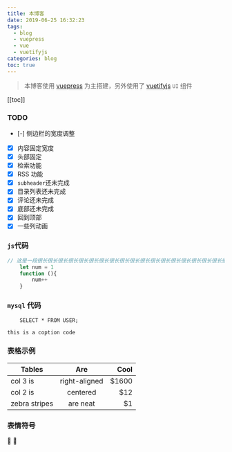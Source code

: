 ```yaml
---
title: 本博客
date: 2019-06-25 16:32:23
tags:
  - blog
  - vuepress
  - vue
  - vuetifyjs
categories: blog
toc: true
---
```



> 本博客使用 [vuepress](https://v1.vuepress.vuejs.org/zh/) 为主搭建，另外使用了 [vuetifyjs](https://vuetifyjs.com/zh-Hans) `UI` 组件

<!-- more -->

[[toc]]

### TODO

- [-] 侧边栏的宽度调整
- [X] 内容固定宽度
- [X] 头部固定
- [X] 检索功能
- [X] RSS 功能
- [X] `subheader`还未完成
- [X] 目录列表还未完成
- [X] 评论还未完成
- [X] 底部还未完成
- [X] 回到顶部
- [X] 一些列动画

### `js`代码

``` js {2}
// 这是一段很长很长很长很长很长很长很长很长很长很长很长很长很长很长很长很长很长很长很长很长很长很长很长很长很长很长很长很长很长很长很长很长长很长很长很长很长很长很长长很长很长很长很长很长很长长很长很长很长很长很长很长长很长很长很长很长很长很长长很长很长很长很长很长很长长很长很长很长很长很长很长长很长很长很长很长很长很长长很长很长很长很长很长很长长很长很长很长很长很长很长长很长很长很长很长很长很长长很长很长很长很长很长很长长很长很长很长很长很长很长长很长很长很长很长很长很长长很长很长很长很长很长很长长很长很长很长很长很长很长很长很长很长很长很长的注释
	let num = 1
	function (){
		num++
	}
```

### `mysql` 代码

``` mysql
	SELECT * FROM USER;
```

	this is a coption code


### 表格示例

| Tables        | Are           | Cool  |
| ------------- |:-------------:| -----:|
| col 3 is      | right-aligned | $1600 |
| col 2 is      | centered      |   $12 |
| zebra stripes | are neat      |    $1 |

### 表情符号

:tada: :100: